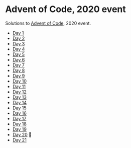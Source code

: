 Advent of Code, 2020 event
==========================

Solutions to [Advent of Code](https://adventofcode.com/2020), 2020 event.

* [Day 1](day-1-report-repair)
* [Day 2](day-2-password-philosophy)
* [Day 3](day-3-toboggan-trajecotry)
* [Day 4](day-4-passport-processing)
* [Day 5](day-5-binary-boarding)
* [Day 6](day-6-custom-customs)
* [Day 7](day-7-handy-haversacks)
* [Day 8](day-8-handheld-halting)
* [Day 9](day-9-encoding-error)
* [Day 10](day-10-adapter-array)
* [Day 11](day-11-seating-system)
* [Day 12](day-12-rain-risk)
* [Day 13](day-13-shuttle-search)
* [Day 14](day-14-docking-data)
* [Day 15](day-15-rambunctious-recitation)
* [Day 16](day-16-ticket-translation)
* [Day 17](day-17-conway-cubes)
* [Day 18](day-18-operation-order)
* [Day 19](day-19-monster-messages)
* [Day 20](day-20-jurrasic-jigsaw) :construction:
* [Day 21](day-21-alergen-assessment)
